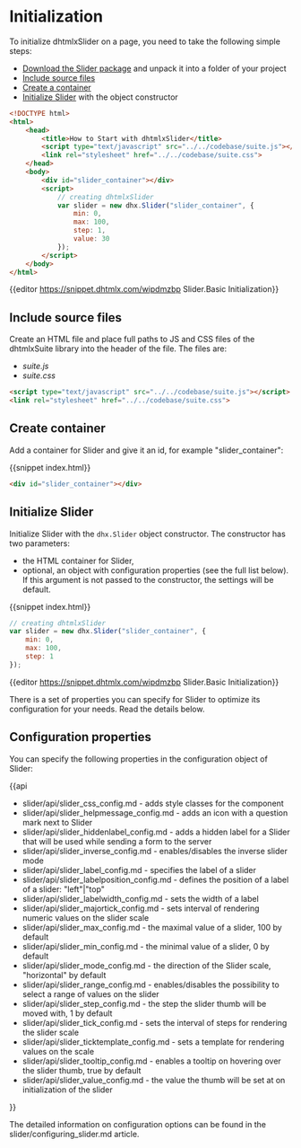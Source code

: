 Initialization
=======================

To initialize dhtmlxSlider on a page, you need to take the following simple steps:

- [Download the Slider package](https://dhtmlx.com/docs/products/dhtmlxSuite/download.shtml) and unpack it into a folder of your project
- [Include source files](#includesourcefiles)
- [Create a container](#createcontainer)
- [Initialize Slider](#initializeslider) with the object constructor

~~~html
<!DOCTYPE html>
<html>
    <head>
        <title>How to Start with dhtmlxSlider</title>         
        <script type="text/javascript" src="../../codebase/suite.js"></script>
        <link rel="stylesheet" href="../../codebase/suite.css">
    </head>
    <body>
        <div id="slider_container"></div>
        <script>
            // creating dhtmlxSlider 
            var slider = new dhx.Slider("slider_container", {
				min: 0,
				max: 100,
				step: 1,
				value: 30
			});
        </script>
    </body>
</html>
~~~

{{editor	https://snippet.dhtmlx.com/wipdmzbp	Slider.Basic Initialization}}

Include source files
--------------------

Create an HTML file and place full paths to JS and CSS files of the dhtmlxSuite library into the header of the file. The files are:

- *suite.js*
- *suite.css*

~~~html
<script type="text/javascript" src="../../codebase/suite.js"></script>
<link rel="stylesheet" href="../../codebase/suite.css">
~~~

Create container 
-----------------

Add a container for Slider and give it an id, for example "slider_container":

{{snippet	index.html}}
~~~html
<div id="slider_container"></div>
~~~

Initialize Slider
----------------------

Initialize Slider with the `dhx.Slider` object constructor. The constructor has two parameters:

- the HTML container for Slider,
- optional, an object with configuration properties (see the full list below). If this argument is not passed to the constructor, the settings will be default.

{{snippet	index.html}}
~~~js
// creating dhtmlxSlider
var slider = new dhx.Slider("slider_container", {
    min: 0,
	max: 100,
	step: 1
});
~~~

{{editor	https://snippet.dhtmlx.com/wipdmzbp	Slider.Basic Initialization}}

There is a set of properties you can specify for Slider to optimize its configuration for your needs. Read the details below.


Configuration properties
------------------------

You can specify the following properties in the configuration object of Slider:

{{api

- slider/api/slider_css_config.md - adds style classes for the component
- slider/api/slider_helpmessage_config.md - adds an icon with a question mark next to Slider
- slider/api/slider_hiddenlabel_config.md - adds a hidden label for a Slider that will be used while sending a form to the server
- slider/api/slider_inverse_config.md - enables/disables the inverse slider mode
- slider/api/slider_label_config.md - specifies the label of a slider
- slider/api/slider_labelposition_config.md - defines the position of a label of a slider: "left"|"top"
- slider/api/slider_labelwidth_config.md - sets the width of a label
- slider/api/slider_majortick_config.md - sets interval of rendering numeric values on the slider scale
- slider/api/slider_max_config.md - the maximal value of a slider, 100 by default
- slider/api/slider_min_config.md - the minimal value of a slider, 0 by default
- slider/api/slider_mode_config.md - the direction of the Slider scale, "horizontal" by default
- slider/api/slider_range_config.md - enables/disables the possibility to select a range of values on the slider
- slider/api/slider_step_config.md - the step the slider thumb will be moved with, 1 by default
- slider/api/slider_tick_config.md - sets the interval of steps for rendering the slider scale
- slider/api/slider_ticktemplate_config.md - sets a template for rendering values on the scale
- slider/api/slider_tooltip_config.md - enables a tooltip on hovering over the slider thumb, true by default
- slider/api/slider_value_config.md - the value the thumb will be set at on initialization of the slider


}}






The detailed information on configuration options can be found in the slider/configuring_slider.md article.

